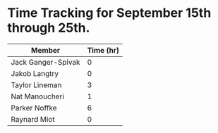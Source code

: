# Time Tracking for September 15th through 25th.

| Member             | Time (hr) |
|--------------------|-----------|
| Jack Ganger-Spivak | 0         |
| Jakob Langtry      | 0         |
| Taylor Lineman     | 3         |
| Nat Manoucheri     | 1         |
| Parker Noffke      | 6         |
| Raynard Miot       | 0         |
